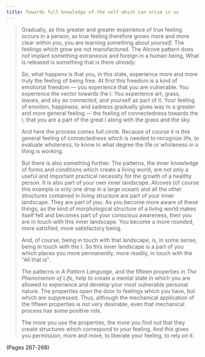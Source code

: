 ```yaml
---
title: Towards full knowledge of the self which can arise in us
---
```


> Gradually, as this greater and greater experience of true feeling occurs in a person, as true feeling therefore grows more and more clear within you, you are learning something about *yourself*. The feelings which grow are not manufactured. The Alcove pattern does not implant something extraneous and foreign in a human being, What is released is something that is there *already*.
> 
> So, what happens is that you, in this state, experience more and more truly the feeling of being free. At first this freedom is a kind of emotional freedom — you experience that you are vulnerable. You experience the vector towards the I. You experience art, grass, leaves, and sky as connected, and yourself as part of it. Your feeling of emotion, happiness, and sadness gradually gives way to a greater and more general feeling — the feeling of connectedness towards the I, that you are a part of the great I along with the grass and the sky.
> 
> And here the process comes full circle. Because of course it is this general feeling of connectedness which is needed to recognize life, to evaluate wholeness, to know in what degree the life or wholeness in a thing is working.
> 
> But there is also something further. The patterns, the inner knowledge of forms and conditions which create a living world, are not only a useful and important practical necessity for the growth of a healthy person. It is also part of your own inner landscape. Alcoves (of course this example is only one drop in a large ocean) and all the other structures contained in living structure are part of your inner landscape. They are part of *you*. As you become more aware of these things, as the kind of morphological structure of a living world makes itself felt and becomes part of your conscious awareness, then you are in touch with this inner landscape. You become a more rounded, more satisfied, more satisfactory being.
> 
> And, of course, being in touch with that landscape, is, in some sense, being in touch with the I. So this inner landscape is a part of you which places you more permanently, more readily, in touch with the "All that is".
> 
> The patterns in _A Pattern Language_, and the fifteen properties in _The Phenomenon of Life_, help to create a mental state in which you are allowed to experience and develop your most vulnerable personal nature. The properties open the door to feelings which you have, but which are suppressed. Thus, although the mechanical application of the fifteen properties is not very desirable, even that mechanical process has some positive role.
> 
> The more you use the properties, the more you find out that they create structures which correspond to your feeling. And this gives you permission, more and more, to liberate your feeling, to rely on it.

(Pages 267-268)
